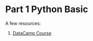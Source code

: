 # Part 1 Python Basic
A few resources:
1. [DataCamp Course](https://app.datacamp.com/learn/courses/intro-to-python-for-data-science)
